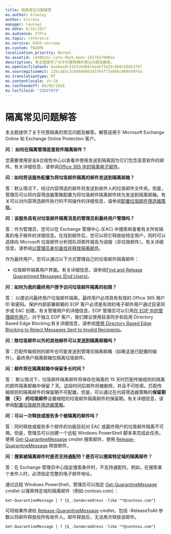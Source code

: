 ```yaml
---
title: 隔离常见问题解答
ms.author: krowley
author: kccross
manager: laurawi
ms.date: 6/16/2017
ms.audience: ITPro
ms.topic: reference
ms.service: O365-seccomp
ms.custom: TN2DMC
localization_priority: Normal
ms.assetid: c440b2ac-cafa-4be5-ba4c-14278a7990ae
description: 本主题提供了关于托管隔离的常见问题及解答。
ms.openlocfilehash: 6aebeadc5155cbdb8cbeeb73e29c8b8cb0d53767
ms.sourcegitcommit: 22bca85c3c6d946083d3784f72e886c068d49f4a
ms.translationtype: MT
ms.contentlocale: zh-CN
ms.lasthandoff: 08/06/2018
ms.locfileid: "22027079"
---
```

# <a name="quarantine-faq"></a>隔离常见问题解答

本主题提供了关于托管隔离的常见问题及解答。解答适用于 Microsoft Exchange Online 和 Exchange Online Protection 客户。
  
 **问： 如何在隔离管理恶意软件隔离邮件？**
  
您需要使用安全&amp;合规性中心以查看并使用发送到隔离因为它们包含恶意软件的邮件。有关详细信息，请参阅[Office 365 中的隔离电子邮件](https://support.office.com/en-US/article/Quarantine-email-messages-in-Office-365-4c234874-015e-4768-8495-98fcccfc639b)。
  
 **问：如何将该服务配置为将垃圾邮件隔离的邮件发送到隔离邮箱？**
  
答：默认情况下，经过内容筛选的邮件将发送到收件人的垃圾邮件文件夹。但是，管理员可以将内容筛选器策略配置为将垃圾邮件隔离邮件转为发送到隔离邮箱。有关可以对内容筛选邮件执行的不同操作的详细信息，请参阅[配置垃圾邮件筛选器策略](configure-your-spam-filter-policies.md)。
  
 **问：该服务具有对垃圾邮件隔离消息的管理员和最终用户管理吗？**
  
答：作为管理员，您可以在 Exchange 管理中心 (EAC) 中搜索和查看有关所有隔离的电子邮件的详细信息。在找到邮件后，您可以将它释放给特定用户，同时可以选择向 Microsoft 垃圾邮件分析团队将邮件报告为误报（非垃圾邮件）。有关详细信息，请参阅[以管理员身份查找并释放隔离邮件](find-and-release-quarantined-messages-as-an-administrator.md)。
  
作为最终用户，您可以通过以下方式管理自己的垃圾邮件隔离邮件： 
  
- 垃圾邮件隔离用户界面。有关详细信息，请参阅[Find and Release Quarantined Messages (End Users)](http://technet.microsoft.com/library/e439b560-827a-4807-abd3-6b861c1ff786.aspx)。
        
 **问：如何为我的最终用户授予访问垃圾邮件隔离的权限？**
  
答： 以便访问最终用户垃圾邮件隔离，最终用户必须具有有效的 Office 365 用户 ID 和密码。保护内部部署邮箱的 EOP 客户必须是有效的电子邮件用户通过目录同步或 EAC 创建。有关管理用户的详细信息，EOP 管理员可以引用[在 EOP 中的管理邮件用户](eop/manage-mail-users-in-eop.md)。对于独立 EOP 客户，我们建议使用目录同步和启用 Directory Based Edge Blocking;有关详细信息，请参阅[使用 Directory Based Edge Blocking to Reject Messages Sent to Invalid Recipients](http://technet.microsoft.com/library/ca7b7416-92ed-40ad-abdb-695be46ea2e4.aspx)。
  
 **问：除垃圾邮件以外的其他邮件可以发送到隔离邮箱吗？**
  
答：匹配传输规则的邮件也可能发送到管理员隔离邮箱（如果这是已配置的操作）。最终用户隔离邮箱仅隔离垃圾邮件。
  
 **问：邮件将在隔离邮箱中保留多长时间？**
  
答： 默认情况下，垃圾邮件隔离邮件将保存在隔离的 15 天时匹配传输规则的隔离的邮件隔离邮箱中保留 7 天。这段时间后邮件将被删除，并且不可检索。匹配传输规则的隔离邮件的保留期不可配置。但是，可以通过在内容筛选器策略的**保留期限 （天） 的垃圾邮件**设置缩短的垃圾邮件隔离邮件的保留期。有关详细信息，请参阅[配置垃圾邮件筛选器策略](configure-your-spam-filter-policies.md)。
  
 **问：可以一次释放或报告多个被隔离的邮件吗？**
  
答：同时释放或报告多个邮件的功能目前对 EAC 或最终用户的垃圾邮件隔离不可用。但是，管理员可以创建一个远程 Windows PowerShell 脚本来完成此任务。使用 [Get-QuarantineMessage](http://technet.microsoft.com/library/88026da1-8dbc-49e7-80e8-112a32773c34.aspx) cmdlet 搜索邮件，使用 [Release-QuarantineMessage](http://technet.microsoft.com/library/4a3aa05c-238f-46f2-b8dd-b0e3c38eab3e.aspx) 释放邮件。 
  
 **问：搜索被隔离邮件时是否支持通配符？是否可以搜索特定域的隔离邮件？**
  
答：在 Exchange 管理员中心指定搜索条件时，不支持通配符。例如，在搜索某个发件人时，必须指定完整的电子邮件地址。
  
通过远程 Windows PowerShell，管理员可以指定 [Get-QuarantineMessage](http://technet.microsoft.com/library/88026da1-8dbc-49e7-80e8-112a32773c34.aspx) cmdlet 以搜索特定域的隔离邮件（例如 contoso.com）： 
  
```
Get-QuarantineMessage | ? {$_.Senderaddress -like "*@contoso.com"}
```

可将结果传递给 [Release-QuarantineMessage](http://technet.microsoft.com/library/4a3aa05c-238f-46f2-b8dd-b0e3c38eab3e.aspx) cmdlet。包括 -ReleaseToAll 参数以将邮件释放给所有收件人。邮件释放后，无法再次释放该邮件。 
  
```
Get-QuarantineMessage | ? {$_.Senderaddress -like "*@contoso.com"}
```


